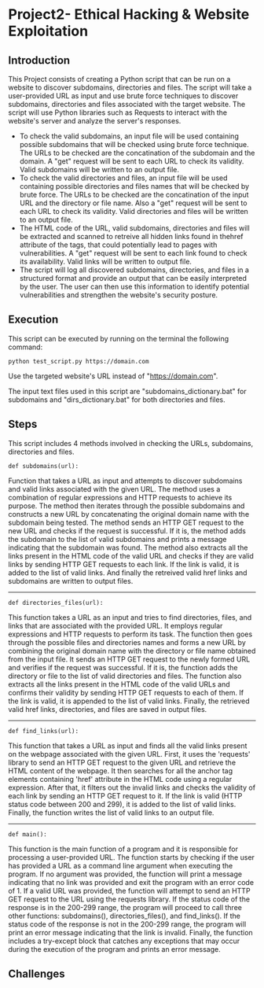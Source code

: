 # Project2- Ethical Hacking & Website Exploitation

## Introduction

This Project consists of creating a Python script that can be run on a website to discover subdomains, directories and files.
The script will take a user-provided URL as input and use brute force techniques to discover subdomains, directories and files associated 
with the target website. The script will use Python libraries such as Requests to interact with the website's server and analyze the server's responses.

* To check the valid subdomains, an input file will be used containing possible subdomains that will be checked using brute force technique. The URLs to be checked are
the concatination of the subdomain and the domain. A "get" request will be sent to each URL to check its validity. Valid subdomains will be written to an output file.
* To check the valid directories and files, an input file will be used containing possible directories and files names that will be checked by brute force. 
The URLs to be checked are the concatination of the input URL and the directory or file name. Also a "get" request will be sent to each URL to check its validity. Valid directories and files will be written to an output file.
* The HTML code of the URL, valid subdomains, directories and files will be  extracted and scanned to retreive all hidden links found in thehref attribute of the tags, that could potentially lead to pages with vulnerabilities. A "get" request will be sent to each link found to check its availability. Valid links will be written to output file.
* The script will log all discovered subdomains, directories, and files in a structured format and provide an output that can be easily interpreted by the user. The user can then use this information to identify potential vulnerabilities and strengthen the website's security posture.

## Execution

This script can be executed by running on the terminal the following command:
```
python test_script.py https://domain.com
```
Use the targeted website's URL instead of "https://domain.com".   

The input text files used in this script are "subdomains_dictionary.bat" for subdomains and "dirs_dictionary.bat" for both directories and files. 

## Steps
This script includes 4 methods involved in checking the URLs, subdomains, directories and files.
```
def subdomains(url):
```
Function that takes a URL as input and attempts to discover subdomains and valid links associated with the given URL. The method uses a combination of regular expressions and HTTP requests to achieve its purpose. The method then iterates through the possible subdomains and constructs a new URL by concatenating the original domain name with the subdomain being tested. The method sends an HTTP GET request to the new URL and checks if the request is successful. If it is, the method adds the subdomain to the list of valid subdomains and prints a message indicating that the subdomain was found. The method also extracts all the links present in the HTML code of the valid URL and checks if they are valid links by sending HTTP GET requests to each link. If the link is valid, it is added to the list of valid links. And finally the retreived valid href links and subdomains are written to output files.

---------------------------------------------------------------------
```
def directories_files(url):
```
This function takes a URL as an input and tries to find directories, files, and links that are associated with the provided URL. It employs regular expressions and HTTP requests to perform its task. The function then goes through the possible files and directories names and forms a new URL by combining the original domain name with the directory or file name obtained from the input file. It sends an HTTP GET request to the newly formed URL and verifies if the request was successful. If it is, the function adds the directory or file to the list of valid directories and files. The function also extracts all the links present in the HTML code of the valid URLs and confirms their validity by sending HTTP GET requests to each of them. If the link is valid, it is appended to the list of valid links. Finally, the retrieved valid href links, directories, and files are saved in output files.

----------------------------------------------------------------------
```
def find_links(url):
```
This function that takes a URL as input and finds all the valid links present on the webpage associated with the given URL. First, it uses the 'requests' library to send an HTTP GET request to the given URL and retrieve the HTML content of the webpage. It then searches for all the anchor tag elements containing 'href' attribute in the HTML code using a regular expression. After that, it filters out the invalid links and checks the validity of each link by sending an HTTP GET request to it. If the link is valid (HTTP status code between 200 and 299), it is added to the list of valid links. Finally, the function writes the list of valid links to an output file.

-----------------------------------------------------------------------
```
def main():
```
This function is the main function of a program and it is responsible for processing a user-provided URL. The function starts by checking if the user has provided a URL as a command line argument when executing the program. If no argument was provided, the function will print a message indicating that no link was provided and exit the program with an error code of 1. If a valid URL was provided, the function will attempt to send an HTTP GET request to the URL using the requests library. If the status code of the response is in the 200-299 range, the program will proceed to call three other functions: subdomains(), directories_files(), and find_links(). If the status code of the response is not in the 200-299 range, the program will print an error message indicating that the link is invalid. Finally, the function includes a try-except block that catches any exceptions that may occur during the execution of the program and prints an error message.

## Challenges

